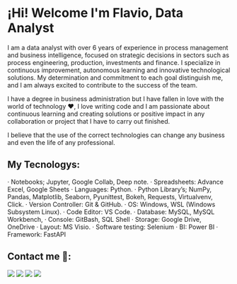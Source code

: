 # ¡Hi! Welcome I'm Flavio, Data Analyst 

I am a data analyst with over 6 years of experience in process management and business intelligence, focused on strategic decisions in sectors such as process engineering,
production, investments and finance. I specialize in continuous improvement, autonomous learning and innovative technological solutions. My determination and commitment to each goal
distinguish me, and I am always excited to contribute to the success of the team.

I have a degree in business administration but I have fallen in love with the world of technology ❤, I love writing code and I am passionate about continuous learning and creating solutions or positive impact in any collaboration or project that I have to carry out finished.

I believe that the use of the correct technologies can change any business and even the life of any professional.

## My Tecnologys:
  ·	Notebooks; Jupyter, Google Collab, Deep note.
  ·	Spreadsheets: Advance Excel, Google Sheets
  ·	Languages: Python.
  ·	Python Library’s; NumPy, Pandas, Matplotlib, Seaborn, Pyunittest, Bokeh, Requests, Virtualvenv, Click.
  ·	Version Controller: Git & GitHub.
  ·	OS: Windows, WSL (Windows Subsystem Linux).
  ·	Code Editor: VS Code.
  ·	Database: MySQL, MySQL Workbench,
  ·	Console: GitBash, SQL Shell
  ·	Storage: Google Drive, OneDrive
  ·	Layout: MS Visio.
  ·	Software testing: Selenium
  ·	BI: Power BI
  ·	Framework:  FastAPI 
 

## Contact me 📱:

[<img src="https://img.shields.io/badge/LinkedIn-0077B5?style=for-the-badge&logo=linkedin&logoColor=white" />](https://www.linkedin.com/in/flaviocarrola/)
[<img src="https://img.shields.io/badge/Gmail-D14836?style=for-the-badge&logo=gmail&logoColor=white" />](flavioabatcarrolar@gmail.com)
[<img src="https://img.shields.io/badge/Kaggle-20BEFF?style=for-the-badge&logo=NovyPro&logoColor=white"/>](https://www.novypro.com/profile_about/flavio-abatcarrola-reta)
[<img src="https://img.shields.io/badge/fiverr-1DBF73?style=for-the-badge&logo=fiverr&logoColor=white2"/>](https://es.fiverr.com/abatcarrola)

